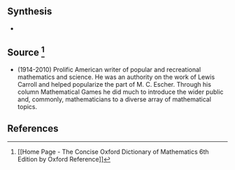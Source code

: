 ## Synthesis
- 
## Source [^1]
- (1914-2010) Prolific American writer of popular and recreational mathematics and science. He was an authority on the work of Lewis Carroll and helped popularize the part of M. C. Escher. Through his column Mathematical Games he did much to introduce the wider public and, commonly, mathematicians to a diverse array of mathematical topics. 
## References

[^1]: [[Home Page - The Concise Oxford Dictionary of Mathematics 6th Edition by Oxford Reference]]